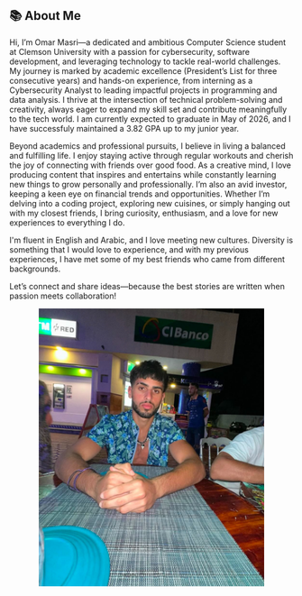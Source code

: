## 📚 **About Me**

Hi, I’m Omar Masri—a dedicated and ambitious Computer Science student at Clemson University with a passion for cybersecurity, software development, and leveraging technology to tackle real-world challenges. My journey is marked by academic excellence (President’s List for three consecutive years) and hands-on experience, from interning as a Cybersecurity Analyst to leading impactful projects in programming and data analysis. I thrive at the intersection of technical problem-solving and creativity, always eager to expand my skill set and contribute meaningfully to the tech world. I am currently expected to graduate in May of 2026, and I have successfuly maintained a 3.82 GPA up to my junior year.

Beyond academics and professional pursuits, I believe in living a balanced and fulfilling life. I enjoy staying active through regular workouts and cherish the joy of connecting with friends over good food. As a creative mind, I love producing content that inspires and entertains while constantly learning new things to grow personally and professionally. I’m also an avid investor, keeping a keen eye on financial trends and opportunities. Whether I’m delving into a coding project, exploring new cuisines, or simply hanging out with my closest friends, I bring curiosity, enthusiasm, and a love for new experiences to everything I do.

I'm fluent in English and Arabic, and I love meeting new cultures. Diversity is something that I would love to experience, and with my previous experiences, I have met some of my best friends who came from different backgrounds.

Let’s connect and share ideas—because the best stories are written when passion meets collaboration!

<div align="center">
    <img src="aboutme.jpg" alt="About Me" width="400" />
</div>
